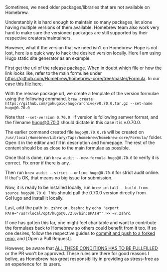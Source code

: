 Sometimes, we need older packages/libraries that are not available on Homebrew. 

Understanbly it is hard enough to maintain so many packages, let alone having multiple versions of them available. Homebrew team also work very hard to make sure the versioned packages are still supported by their respective creators/maintainers. 

However, what if the version that we need isn't on Homebrew. Hope is not lost, here is a quick way to hack the desired version locally. Here I am using Hugo static site generator as an example. 

First get the url of the release package. When in doubt which file or how the link looks like, refer to the main formulae under https://github.com/Homebrew/homebrew-core/tree/master/Formula. In our case [this file here](https://github.com/Homebrew/homebrew-core/blob/6a8f5692ae05d70f347ce194d9cd892370712239/Formula/hugo.rb). 

With the release package url, we create a template of the version formulae using the following command. 
`brew create https://github.com/gohugoio/hugo/archive/v0.70.0.tar.gz --set-name hugo@0.70.0`

Note that `--set-version 0.70.0 ` if version is following semver format, and the filename hugo@0.70.0 should dictate in this case it is v.0.70.0. 

The earlier command created file `hugo@0.70.0.rb` will be created on `/usr/local/Homebrew/Library/Taps/homebrew/homebrew-core/Formula/` folder. Open it in the editor and fill in description and homepage. The rest of the content should be as close to the main formulae as possible. 

Once that is done, run `brew audit --new-formula hugo@0.70.0` to verify it is correct. Fix error if there is any. 

Then run `brew audit --strict --online hugo@0.70.0` for strict audit online. If that's OK, that means no big issue for submission.

Now, it is ready to be installed locally, run `brew install --build-from-source hugo@0.70.0`.  This should pull the 0.70.0 version directly from GoHugo and install it locally. 

Last, add the path to `.zshrc` or `.bashrc` by `echo 'export PATH="/usr/local/opt/hugo@0.72.0/bin:$PATH"' >> ~/.zshrc`. 

If one has gotten this far, one might feel charitable and want to contribute the formulaes back to Homebrew so others could benefit from it too. If so one desires, follow the respective guides to [commit and push to a forked repo](https://docs.brew.sh/Formula-Cookbook), and [Open a Pull Request]. 

However, be aware that [ALL THESE CONDITIONS HAS TO BE FULLFILLED](https://docs.brew.sh/Versions) or the PR won't be approved. These rules are there for good reasons I belive, as Homebrew has great responsibility in providing as stress-free as an experience for its users.

